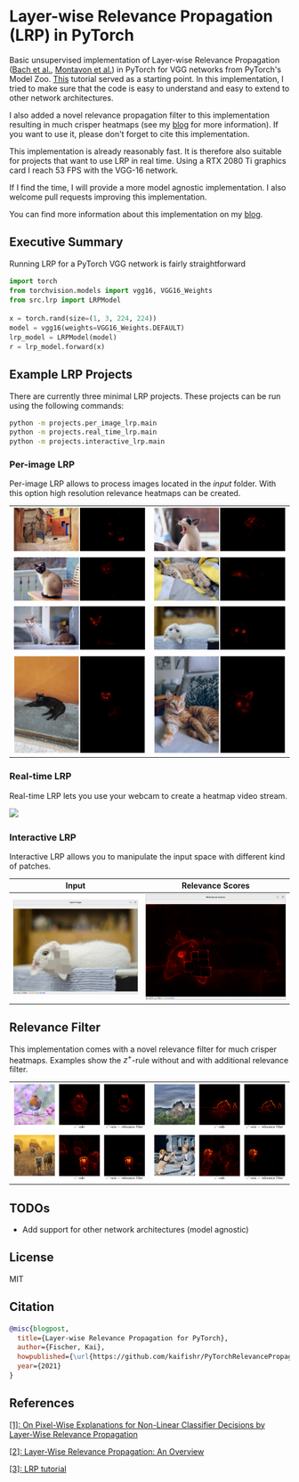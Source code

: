# Layer-wise Relevance Propagation (LRP) in PyTorch

Basic unsupervised implementation of Layer-wise Relevance Propagation ([Bach et al.][bach2015], 
[Montavon et al.][montavon2019]) in PyTorch for VGG networks from PyTorch's Model Zoo. 
[This][montavon_gitlab] tutorial served as a starting point. 
In this implementation, I tried to make sure that the code is easy to understand and easy to extend to other 
network architectures.

I also added a novel relevance propagation filter to this implementation resulting in much crisper heatmaps 
(see my [blog][blog] for more information). 
If you want to use it, please don't forget to cite this implementation.

This implementation is already reasonably fast. 
It is therefore also suitable for projects that want to use LRP in real time.
Using a RTX 2080 Ti graphics card I reach 53 FPS with the VGG-16 network.

If I find the time, I will provide a more model agnostic implementation. 
I also welcome pull requests improving this implementation.

You can find more information about this implementation on my [blog](https://kaifishr.github.io/).

## Executive Summary

Running LRP for a PyTorch VGG network is fairly straightforward

```python
import torch
from torchvision.models import vgg16, VGG16_Weights
from src.lrp import LRPModel

x = torch.rand(size=(1, 3, 224, 224))
model = vgg16(weights=VGG16_Weights.DEFAULT)
lrp_model = LRPModel(model)
r = lrp_model.forward(x)
```

## Example LRP Projects

There are currently three minimal LRP projects. These projects can be run using the following commands:

```bash
python -m projects.per_image_lrp.main
python -m projects.real_time_lrp.main
python -m projects.interactive_lrp.main
```

### Per-image LRP

Per-image LRP allows to process images located in the *input* folder. With this option high resolution relevance heatmaps can be created.

|||
|:---:|:---:|
|![](./docs/per_image_lrp/example_1.png)|![](./docs/per_image_lrp/example_2.png)|
|![](./docs/per_image_lrp/example_3.png)|![](./docs/per_image_lrp/example_4.png)|
|![](./docs/per_image_lrp/example_5.png)|![](./docs/per_image_lrp/example_6.png)|
|![](./docs/per_image_lrp/example_7.png)|![](./docs/per_image_lrp/example_8.png)|

### Real-time LRP

Real-time LRP lets you use your webcam to create a heatmap video stream.

![](./docs/real_time_lrp/example)

### Interactive LRP

Interactive LRP allows you to manipulate the input space with different kind of patches.

| Input | Relevance Scores |
|:---:|:---:|
|![](./docs/interactive_lrp/input.png)|![](./docs/interactive_lrp/relevance_scores.png)|


## Relevance Filter

This implementation comes with a novel relevance filter for much crisper heatmaps. Examples show the $z^+$-rule without and with additional relevance filter.

| | |
|:---:|:---:|
|![](./docs/relevance_filter/example_1.png)|![](./docs/relevance_filter/example_2.png)|
|![](./docs/relevance_filter/example_3.png)|![](./docs/relevance_filter/example_4.png)|

## TODOs

- Add support for other network architectures (model agnostic)

## License

MIT

## Citation

```bibtex
@misc{blogpost,
  title={Layer-wise Relevance Propagation for PyTorch},
  author={Fischer, Kai},
  howpublished={\url{https://github.com/kaifishr/PyTorchRelevancePropagation}},
  year={2021}
}
```

## References

[[1]: On Pixel-Wise Explanations for Non-Linear Classifier Decisions by Layer-Wise Relevance Propagation][bach2015]

[[2]: Layer-Wise Relevance Propagation: An Overview][montavon2019]

[[3]: LRP tutorial][montavon_gitlab]

[bach2015]: https://journals.plos.org/plosone/article?id=10.1371/journal.pone.0130140
[montavon2019]: https://link.springer.com/chapter/10.1007%2F978-3-030-28954-6_10
[montavon_gitlab]: https://git.tu-berlin.de/gmontavon/lrp-tutorial
[blog]: https://kaifabi.github.io
